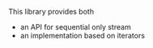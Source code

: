 [//]: # (TODO Fill the README)
[//]: # (TODO Add a licence)
[//]: # (TODO Add a contribuntion rules file)

This library provides both
- an API for sequential only stream
- an implementation based on iterators
